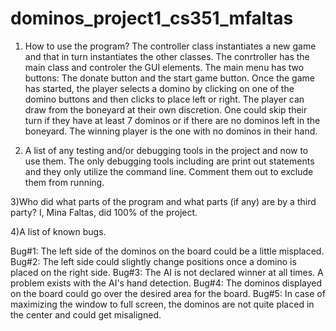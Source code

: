 # dominos_project1_cs351_mfaltas
1) How to use the program?
The controller class instantiates a new game and that in turn instantiates the other classes. 
The conrtroller has the main class and controler the GUI elements.
The main menu has two buttons: The donate button and the start game button.
Once the game has started, the player selects a domino by clicking on one of the domino buttons and then clicks to place left or right.
The player can draw from the boneyard at their own discretion.
One could skip their turn if they have at least 7 dominos or if there are no dominos left in the boneyard.
The winning player is the one with no dominos in their hand.

2) A list of any testing and/or debugging tools in the project and now to use them.
The only debugging tools including are print out statements and they only utilize the command line. 
Comment them out to exclude them from running.

3)Who did what parts of the program and what parts (if any) are by a third party?
I, Mina Faltas, did 100% of the project.

4)A list of known bugs.

Bug#1: The left side of the dominos on the board could be a little misplaced.
Bug#2: The left side could slightly change positions once a domino is placed on the right side.
Bug#3: The AI is not declared winner at all times. A problem exists with the AI's hand detection.
Bug#4: The dominos displayed on the board could go over the desired area for the board.
Bug#5: In case of maximizing the window to full screen, the dominos are not quite placed in the center and could get misaligned.
